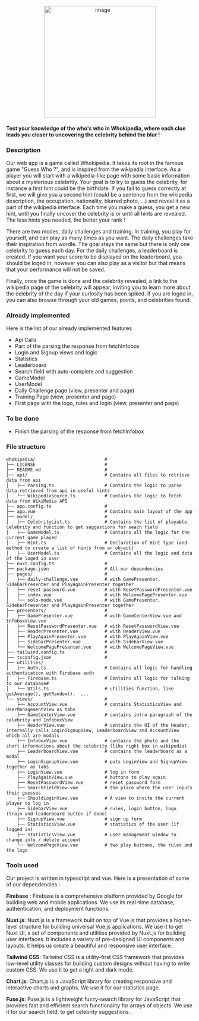 <p align="center">
  <a href="https://whokipedia.com">
    <img src="https://github.com/roxannecvl/whokipedia/assets/125833841/7c6187cd-d6ec-4b97-8928-ae01c4b08cc6" alt="image" width="300">
  </a>
</p>


#### Test your knowledge of the who's who in Whokipedia, where each clue leads you closer to uncovering the celebrity behind the blur !

### Description 
Our web app is a game called Whokipedia. It takes its root in the famous game "Guess Who ?", and is inspired from the wikipedia interface. As a player you will start with a wikipedia-like page with some basic information about a mysterious celebritiy. Your goal is to try to guess the celebrity, for instance a first hint could be the birthdate. If you fail to guess correctly at first, we will give you a second hint (could be a sentence from the wikipedia description, the occupation, nationality, blurred photo, …) and reveal it as a part of the wikipedia interface. Each time you make a guess, you get a new hint, until you finally uncover the celebrity is or until all hints are revealed. The less hints you needed, the better your rank ! <br>

There are two modes, daily challenges and training. In training, you play for yourself, and can play as many times as you want. The daily challenges take their inspiration from wordle. The goal stays the same but there is only one celebrity to guess each day. For the daily challenges, a leaderboard is created. If you want your score to be displayed on the leaderboard, you should be loged in, however you can also play as a visitor but that means that your performance will not be saved. <br>

Finally, once the game is done and the celebrity revealed, a link to the wikipedia page of the celebrity will appear, inviting you to learn more about the celebrity of the day if your curiosity has been spiked. If you are loged in, you can also browse through your old games, points, and celebrities found.

### Already implemented 
Here is the list of our already implemented features 
- Api Calls
- Part of the parsing the response from fetchInfobox
- Login and Signup views and logic
- Statistics 
- Leaderboard
- Search field with auto-complete and suggestion
- GameModel
- UserModel 
- Daily Challenge page (view, presenter and page)
- Training Page (view, presenter and page)
- First page with the logo, rules and login (view, presenter and page)

### To be done
- Finish the parsing of the response from fetchInfobox

### File structure 
```
whokipedia/                          # 
├── LICENSE                          #
├── README.md                        #
├── api/                             # Contains all files to retrieve data from api
│   ├── Parsing.ts                   # Contains the logic to parse data retrieved from api in useful hints
│   └── WikipediaSource.ts           # Contains the logic to fetch data from WikiMedia API
├── app.config.ts                    #
├── app.vue                          # Contains main layout of the app
├── model/                           #
│   ├── CelebrityList.ts             # Contains the list of playable celebrity and function to get suggestions for seach field
│   ├── GameModel.ts                 # Contains all the logic for the current game played 
│   ├── Hint.ts                      # Declaration of Hint type (and method to create a list of hints from an object)
│   ├── UserModel.ts                 # Contains all the logic and data of the loged in user
├── nuxt.config.ts                   #
├── package.json                     # All our dependencies 
├── pages/                           #
│   ├── daily-challenge.vue          # with GamePresenter, SidebarPresenter and PlayAgainPresenter together
│   ├── reset-password.vue           # with ResetPasswordPresenter.vue
│   ├── index.vue                    # with WelcomePagePresenter.vue
│   └── solo-mode.vue                # with GamePresenter, SidebarPresenter and PlayAgainPresenter together
├── presenters/                      #
│   ├── GamePresenter.vue            # with GameCenterView.vue and InfoboxView.vue
│   ├── ResetPasswordPresenter.vue   # with ResetPasswordView.vue
│   ├── HeaderPresenter.vue          # with HeaderView.vue
│   ├── PlayAgainPresenter.vue       # with PlayAgainView.vue
│   ├── SidebarPresenter.vue         # with SidebarView.vue
│   └── WelcomePagePresenter.vue     # with WelcomePageView.vue
├── tailwind.config.ts               #
├── tsconfig.json                    #
├── utilities/  
│   ├── Auth.ts                      # Contains all logic for handling authentication with Firebase auth 
│   ├── Firebase.ts                  # Contains all logic for talking to our database#
│   └── Utils.ts                     # utilities function, like getAverage(), getRandom(),  ...
└── views/                           #
    ├── AccountView.vue              # contains StatisticsView and UserManagementView as tabs
    ├── GameCenterView.vue           # contains intro paragraph of the celebrity and InfoboxView
    ├── HeaderView.vue               # contains the UI of the Header, internally calls LoginSignupView, LeaderboardView and AccountView which all are modals
    ├── InfoboxView.vue              # contains the photo and the short informations about the celebrity (like right box in wikipedia)
    ├── LeaderboardView.vue          # contains the leaderboard as a modal
    ├── LoginSignupView.vue          # puts LoginView and SignupView together as tabs
    ├── LoginView.vue                # log in form 
    ├── PlayAgainView.vue            # buttons to play again
    ├── ResetPasswordView.vue        # reset password form
    ├── SearchFieldView.vue          # the place where the user inputs their guesses
    ├── ShouldLoginView.vue          # A view to invite the current player to log in 
    ├── SidebarView.vue              # rules, login button, logo (train and leaderboard button if done) 
    ├── SignupView.vue               # sign up form 
    ├── StatisticsView.vue           # statistics of the user (if logged in)
    ├── StatisticsView.vue           # user management window to change info / delete account
    └── WelcomePageView.vue          # two play buttons, the rules and the logo
```

### Tools used 
Our project is written in typescript and vue. Here is a presentation of some of our dependencies : <br>

**Firebase** : Firebase is a comprehensive platform provided by Google for building web and mobile applications. We use its real-time database, authentication, and deployment functions.

**Nuxt.js**: Nuxt.js is a framework built on top of Vue.js that provides a higher-level structure for building universal Vue.js applications. We use it to get Nuxt UI, a set of components and utilities provided by Nuxt.js for building user interfaces. It includes a variety of pre-designed UI components and layouts. It helps us create a beautiful and responsive user interface.

**Tailwind CSS**: Tailwind CSS is a utility-first CSS framework that provides low-level utility classes for building custom designs without having to write custom CSS. We use it to get a light and dark mode.

**Chart.js**: Chart.js is a JavaScript library for creating responsive and interactive charts and graphs. We use it for our statistics page.

**Fuse.js**: Fuse.js is a lightweight fuzzy-search library for JavaScript that provides fast and efficient search functionality for arrays of objects. We use it for our search field, to get celebrity suggestions. 
